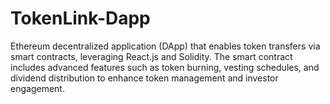 # TokenLink-Dapp
Ethereum decentralized application (DApp) that enables token transfers via smart contracts, leveraging React.js and Solidity. The smart contract includes advanced features such as token burning, vesting schedules, and dividend distribution to enhance token management and investor engagement.

